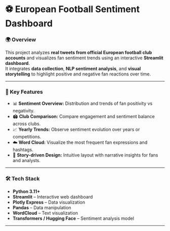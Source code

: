 # ⚽ European Football Sentiment Dashboard  

### 🌍 Overview  
This project analyzes **real tweets from official European football club accounts** and visualizes fan sentiment trends using an interactive **Streamlit dashboard**.  
It integrates **data collection**, **NLP sentiment analysis**, and **visual storytelling** to highlight positive and negative fan reactions over time.  

---

### 🧠 Key Features
- 📊 **Sentiment Overview:** Distribution and trends of fan positivity vs negativity.  
- 🏟️ **Club Comparison:** Compare engagement and sentiment balance across clubs.  
- 📈 **Yearly Trends:** Observe sentiment evolution over years or competitions.  
- ☁️ **Word Cloud:** Visualize the most frequent fan expressions and hashtags.  
- 🎨 **Story-driven Design:** Intuitive layout with narrative insights for fans and analysts.  

---

### 🛠️ Tech Stack
- **Python 3.11+**  
- **Streamlit** – Interactive web dashboard  
- **Plotly Express** – Data visualization  
- **Pandas** – Data manipulation  
- **WordCloud** – Text visualization  
- **Transformers / Hugging Face** – Sentiment analysis model  

---
